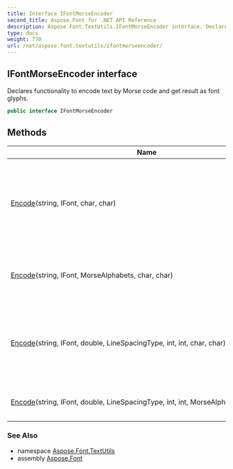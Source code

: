 ```yaml
---
title: Interface IFontMorseEncoder
second_title: Aspose.Font for .NET API Reference
description: Aspose.Font.TextUtils.IFontMorseEncoder interface. Declares functionality to encode text by Morse code and get result as font glyphs
type: docs
weight: 770
url: /net/aspose.font.textutils/ifontmorseencoder/
---
```

## IFontMorseEncoder interface

Declares functionality to encode text by Morse code and get result as font glyphs.

```csharp
public interface IFontMorseEncoder
```

## Methods

| Name | Description |
| --- | --- |
| [Encode](../../aspose.font.textutils/ifontmorseencoder/encode/#encode_1)(string, IFont, char, char) | Encodes text in Morse code and returns result as set of glyphs(glyphId). Heuristic analysis is used to calculate the alphabet of the input text. |
| [Encode](../../aspose.font.textutils/ifontmorseencoder/encode/#encode)(string, IFont, MorseAlphabets, char, char) | Encodes text by Morse code and returns result as set of glyphs(glyph identifiers). |
| [Encode](../../aspose.font.textutils/ifontmorseencoder/encode/#encode_3)(string, IFont, double, LineSpacingType, int, int, char, char) | Encodes text in Morse code and draws result in PNG-format. Heuristic analysis is used to calculate the alphabet of the input text. |
| [Encode](../../aspose.font.textutils/ifontmorseencoder/encode/#encode_2)(string, IFont, double, LineSpacingType, int, int, MorseAlphabets, char, char) | Encodes text by Morse code and draws result in PNG-format. |

### See Also

* namespace [Aspose.Font.TextUtils](../../aspose.font.textutils/)
* assembly [Aspose.Font](../../)


